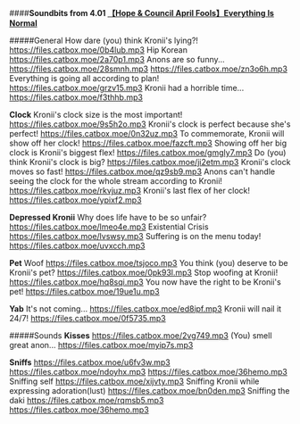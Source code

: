####**Soundbits from 4.01 [【Hope & Council April Fools】Everything Is Normal](https://www.youtube.com/watch?v=1kXijURCxtk)**

#####General
How dare (you) think Kronii's lying?!
https://files.catbox.moe/0b4lub.mp3
Hip Korean
https://files.catbox.moe/2a70p1.mp3
Anons are so funny...
https://files.catbox.moe/28smnh.mp3
https://files.catbox.moe/zn3o6h.mp3
Everything is going all according to plan!
https://files.catbox.moe/grzv15.mp3
Kronii had a horrible time...
https://files.catbox.moe/f3thhb.mp3




**Clock**
Kronii's clock size is the most important!
https://files.catbox.moe/9s5h2o.mp3
Kronii's clock is perfect because she's perfect!
https://files.catbox.moe/0n32uz.mp3
To commemorate, Kronii will show off her clock!
https://files.catbox.moe/fazcft.mp3
Showing off her big clock is Kronii's biggest flex!
https://files.catbox.moe/gmgly7.mp3
Do (you) think Kronii's clock is big?
https://files.catbox.moe/ji2etm.mp3
Kronii's clock moves so fast!
https://files.catbox.moe/qz9sb9.mp3
Anons can't handle seeing the clock for the whole stream according to Kronii!
https://files.catbox.moe/rkvjuz.mp3
Kronii's last flex of her clock!
https://files.catbox.moe/ypixf2.mp3

**Depressed Kronii**
Why does life have to be so unfair?
https://files.catbox.moe/lmeo4e.mp3
Existential Crisis
https://files.catbox.moe/lvswsy.mp3
Suffering is on the menu today!
https://files.catbox.moe/uvxcch.mp3


**Pet**
Woof
https://files.catbox.moe/tsjoco.mp3
You think (you) deserve to be Kronii's pet?
https://files.catbox.moe/0pk93l.mp3
Stop woofing at Kronii!
https://files.catbox.moe/hq8sqi.mp3
You now have the right to be Kronii's pet!
https://files.catbox.moe/19ue1u.mp3

**Yab**
It's not coming...
https://files.catbox.moe/ed8ipf.mp3
Kronii will nail it 24/7!
https://files.catbox.moe/0f5735.mp3
 


#####Sounds
**Kisses**
https://files.catbox.moe/2vg749.mp3
(You) smell great anon...
https://files.catbox.moe/myip7s.mp3

**Sniffs**
https://files.catbox.moe/u6fv3w.mp3
https://files.catbox.moe/ndoyhx.mp3
https://files.catbox.moe/36hemo.mp3
Sniffing self
https://files.catbox.moe/xijvty.mp3
Sniffing Kronii while expressing adoration(lust)
https://files.catbox.moe/bn0den.mp3
Sniffing the daki
https://files.catbox.moe/rqmsb5.mp3
https://files.catbox.moe/36hemo.mp3